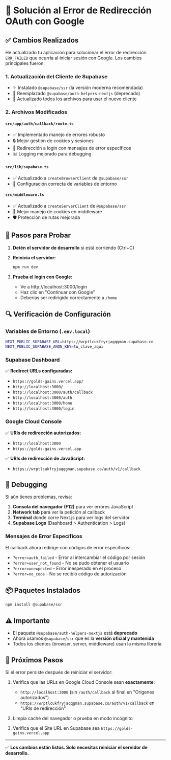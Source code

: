 # 🔧 Solución al Error de Redirección OAuth con Google

## ✅ Cambios Realizados

He actualizado tu aplicación para solucionar el error de redirección `ERR_FAILED` que ocurría al iniciar sesión con Google. Los cambios principales fueron:

### 1. **Actualización del Cliente de Supabase**

- ✨ Instalado `@supabase/ssr` (la versión moderna recomendada)
- 🔄 Reemplazado `@supabase/auth-helpers-nextjs` (deprecado)
- 📝 Actualizado todos los archivos para usar el nuevo cliente

### 2. **Archivos Modificados**

#### `src/app/auth/callback/route.ts`

- ✅ Implementado manejo de errores robusto
- 🔒 Mejor gestión de cookies y sesiones
- 🚨 Redirección a login con mensajes de error específicos
- 📊 Logging mejorado para debugging

#### `src/lib/supabase.ts`

- ✅ Actualizado a `createBrowserClient` de `@supabase/ssr`
- 🔐 Configuración correcta de variables de entorno

#### `src/middleware.ts`

- ✅ Actualizado a `createServerClient` de `@supabase/ssr`
- 🔄 Mejor manejo de cookies en middleware
- 🛡️ Protección de rutas mejorada

## 🚀 Pasos para Probar

1. **Detén el servidor de desarrollo** si está corriendo (Ctrl+C)

2. **Reinicia el servidor:**

   ```bash
   npm run dev
   ```

3. **Prueba el login con Google:**
   - Ve a http://localhost:3000/login
   - Haz clic en "Continuar con Google"
   - Deberías ser redirigido correctamente a `/home`

## 🔍 Verificación de Configuración

### Variables de Entorno (`.env.local`)

```bash
NEXT_PUBLIC_SUPABASE_URL=https://wrptlcukfryrjagqqman.supabase.co
NEXT_PUBLIC_SUPABASE_ANON_KEY=tu_clave_aqui
```

### Supabase Dashboard

✅ **Redirect URLs configuradas:**

- `https://golds-gains.vercel.app/`
- `http://localhost:3000/`
- `http://localhost:3000/auth/callback`
- `http://localhost:3000/auth`
- `http://localhost:3000/home`
- `http://localhost:3000/login`

### Google Cloud Console

✅ **URIs de redirección autorizados:**

- `http://localhost:3000`
- `https://golds-gains.vercel.app`

✅ **URIs de redirección de JavaScript:**

- `https://wrptlcukfryjaqqgman.supabase.co/auth/v1/callback`

## 🐛 Debugging

Si aún tienes problemas, revisa:

1. **Consola del navegador (F12)** para ver errores JavaScript
2. **Network tab** para ver la petición al callback
3. **Terminal** donde corre Next.js para ver logs del servidor
4. **Supabase Logs** (Dashboard > Authentication > Logs)

### Mensajes de Error Específicos

El callback ahora redirige con códigos de error específicos:

- `?error=auth_failed` - Error al intercambiar el código por sesión
- `?error=user_not_found` - No se pudo obtener el usuario
- `?error=unexpected` - Error inesperado en el proceso
- `?error=no_code` - No se recibió código de autorización

## 📦 Paquetes Instalados

```bash
npm install @supabase/ssr
```

## ⚠️ Importante

- El paquete `@supabase/auth-helpers-nextjs` está **deprecado**
- Ahora usamos `@supabase/ssr` que es la **versión oficial y mantenida**
- Todos los clientes (browser, server, middleware) usan la misma librería

## 🎯 Próximos Pasos

Si el error persiste después de reiniciar el servidor:

1. Verifica que las URLs en Google Cloud Console sean **exactamente**:

   - `http://localhost:3000` (sin `/auth/callback` al final en "Orígenes autorizados")
   - `https://wrptlcukfryjaqqgman.supabase.co/auth/v1/callback` en "URIs de redirección"

2. Limpia caché del navegador o prueba en modo incógnito

3. Verifica que el Site URL en Supabase sea `https://golds-gains.vercel.app`

---

✅ **Los cambios están listos. Solo necesitas reiniciar el servidor de desarrollo.**
